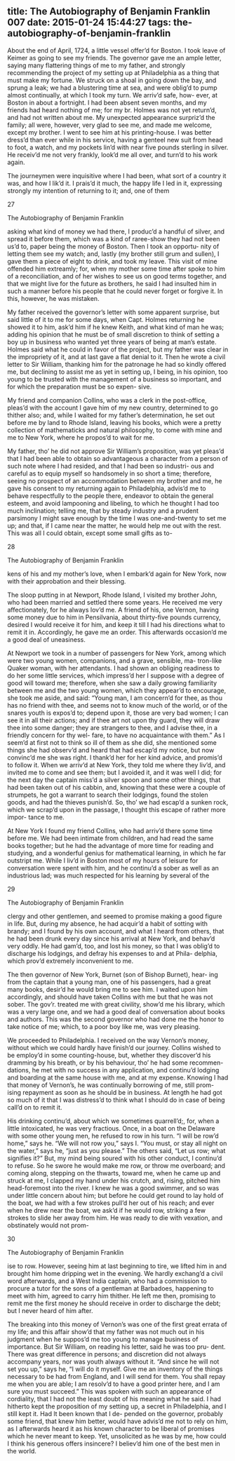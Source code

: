 title: The Autobiography of Benjamin Franklin 007
date: 2015-01-24 15:44:27
tags: the-autobiography-of-benjamin-franklin
---

About the end of April, 1724, a little vessel offer’d for Boston. I took leave of Keimer as going to see my friends. The governor gave me an ample letter, saying many flattering things of me to my father, and strongly recommending the project of my setting up at Philadelphia as a thing that must make my fortune. We struck on a shoal in going down the bay, and sprung a leak; we had a blustering time at sea, and were oblig’d to pump almost continually, at which I took my turn. We arriv’d safe, how- ever, at Boston in about a fortnight. I had been absent seven months, and my friends had heard nothing of me; for my br. Holmes was not yet return’d, and had not written about me. My unexpected appearance surpriz’d the family; all were, however, very glad to see me, and made me welcome, except my brother. I went to see him at his printing-house. I was better dress’d than ever while in his service, having a genteel new suit from head to foot, a watch, and my pockets lin’d with near five pounds sterling in silver. He receiv’d me not very frankly, look’d me all over, and turn’d to his work again.

The journeymen were inquisitive where I had been, what sort of a country it was, and how I lik’d it. I prais’d it much, the happy life I led in it, expressing strongly my intention of returning to it; and, one of them

27

The Autobiography of Benjamin Franklin

asking what kind of money we had there, I produc’d a handful of silver, and spread it before them, which was a kind of raree-show they had not been us’d to, paper being the money of Boston. Then I took an opportu- nity of letting them see my watch; and, lastly (my brother still grum and sullen), I gave them a piece of eight to drink, and took my leave. This visit of mine offended him extreamly; for, when my mother some time after spoke to him of a reconciliation, and of her wishes to see us on good terms together, and that we might live for the future as brothers, he said I had insulted him in such a manner before his people that he could never forget or forgive it. In this, however, he was mistaken.

My father received the governor’s letter with some apparent surprise, but said little of it to me for some days, when Capt. Holmes returning he showed it to him, ask’d him if he knew Keith, and what kind of man he was; adding his opinion that he must be of small discretion to think of setting a boy up in business who wanted yet three years of being at man’s estate. Holmes said what he could in favor of the project, but my father was clear in the impropriety of it, and at last gave a flat denial to it. Then he wrote a civil letter to Sir William, thanking him for the patronage he had so kindly offered me, but declining to assist me as yet in setting up, I being, in his opinion, too young to be trusted with the management of a business so important, and for which the preparation must be so expen- sive.

My friend and companion Collins, who was a clerk in the post-office, pleas’d with the account I gave him of my new country, determined to go thither also; and, while I waited for my father’s determination, he set out before me by land to Rhode Island, leaving his books, which were a pretty collection of mathematicks and natural philosophy, to come with mine and me to New York, where he propos’d to wait for me.

My father, tho’ he did not approve Sir William’s proposition, was yet pleas’d that I had been able to obtain so advantageous a character from a person of such note where I had resided, and that I had been so industri- ous and careful as to equip myself so handsomely in so short a time; therefore, seeing no prospect of an accommodation between my brother and me, he gave his consent to my returning again to Philadelphia, advis’d me to behave respectfully to the people there, endeavor to obtain the general esteem, and avoid lampooning and libeling, to which he thought I had too much inclination; telling me, that by steady industry and a prudent parsimony I might save enough by the time I was one-and-twenty to set me up; and that, if I came near the matter, he would help me out with the rest. This was all I could obtain, except some small gifts as to-

28

The Autobiography of Benjamin Franklin

kens of his and my mother’s love, when I embark’d again for New York, now with their approbation and their blessing.

The sloop putting in at Newport, Rhode Island, I visited my brother John, who had been married and settled there some years. He received me very affectionately, for he always lov’d me. A friend of his, one Vernon, having some money due to him in Pensilvania, about thirty-five pounds currency, desired I would receive it for him, and keep it till I had his directions what to remit it in. Accordingly, he gave me an order. This afterwards occasion’d me a good deal of uneasiness.

At Newport we took in a number of passengers for New York, among which were two young women, companions, and a grave, sensible, ma- tron-like Quaker woman, with her attendants. I had shown an obliging readiness to do her some little services, which impress’d her I suppose with a degree of good will toward me; therefore, when she saw a daily growing familiarity between me and the two young women, which they appear’d to encourage, she took me aside, and said: “Young man, I am concern’d for thee, as thou has no friend with thee, and seems not to know much of the world, or of the snares youth is expos’d to; depend upon it, those are very bad women; I can see it in all their actions; and if thee art not upon thy guard, they will draw thee into some danger; they are strangers to thee, and I advise thee, in a friendly concern for thy wel- fare, to have no acquaintance with them.” As I seem’d at first not to think so ill of them as she did, she mentioned some things she had observ’d and heard that had escap’d my notice, but now convinc’d me she was right. I thank’d her for her kind advice, and promis’d to follow it. When we arriv’d at New York, they told me where they liv’d, and invited me to come and see them; but I avoided it, and it was well I did; for the next day the captain miss’d a silver spoon and some other things, that had been taken out of his cabbin, and, knowing that these were a couple of strumpets, he got a warrant to search their lodgings, found the stolen goods, and had the thieves punish’d. So, tho’ we had escap’d a sunken rock, which we scrap’d upon in the passage, I thought this escape of rather more impor- tance to me.

At New York I found my friend Collins, who had arriv’d there some time before me. We had been intimate from children, and had read the same books together; but he had the advantage of more time for reading and studying, and a wonderful genius for mathematical learning, in which he far outstript me. While I liv’d in Boston most of my hours of leisure for conversation were spent with him, and he continu’d a sober as well as an industrious lad; was much respected for his learning by several of the

29

The Autobiography of Benjamin Franklin

clergy and other gentlemen, and seemed to promise making a good figure in life. But, during my absence, he had acquir’d a habit of sotting with brandy; and I found by his own account, and what I heard from others, that he had been drunk every day since his arrival at New York, and behav’d very oddly. He had gam’d, too, and lost his money, so that I was oblig’d to discharge his lodgings, and defray his expenses to and at Phila- delphia, which prov’d extremely inconvenient to me.

The then governor of New York, Burnet (son of Bishop Burnet), hear- ing from the captain that a young man, one of his passengers, had a great many books, desir’d he would bring me to see him. I waited upon him accordingly, and should have taken Collins with me but that he was not sober. The gov’r. treated me with great civility, show’d me his library, which was a very large one, and we had a good deal of conversation about books and authors. This was the second governor who had done me the honor to take notice of me; which, to a poor boy like me, was very pleasing.

We proceeded to Philadelphia. I received on the way Vernon’s money, without which we could hardly have finish’d our journey. Collins wished to be employ’d in some counting-house, but, whether they discover’d his dramming by his breath, or by his behaviour, tho’ he had some recommen- dations, he met with no success in any application, and continu’d lodging and boarding at the same house with me, and at my expense. Knowing I had that money of Vernon’s, he was continually borrowing of me, still prom- ising repayment as soon as he should be in business. At length he had got so much of it that I was distress’d to think what I should do in case of being call’d on to remit it.

His drinking continu’d, about which we sometimes quarrell’d;, for, when a little intoxicated, he was very fractious. Once, in a boat on the Delaware with some other young men, he refused to row in his turn. “I will be row’d home,” says he. “We will not row you,” says I. “You must, or stay all night on the water,” says he, “just as you please.” The others said, “Let us row; what signifies it?” But, my mind being soured with his other conduct, I continu’d to refuse. So he swore he would make me row, or throw me overboard; and coming along, stepping on the thwarts, toward me, when he came up and struck at me, I clapped my hand under his crutch, and, rising, pitched him head-foremost into the river. I knew he was a good swimmer, and so was under little concern about him; but before he could get round to lay hold of the boat, we had with a few strokes pull’d her out of his reach; and ever when he drew near the boat, we ask’d if he would row, striking a few strokes to slide her away from him. He was ready to die with vexation, and obstinately would not prom-

30

The Autobiography of Benjamin Franklin

ise to row. However, seeing him at last beginning to tire, we lifted him in and brought him home dripping wet in the evening. We hardly exchang’d a civil word afterwards, and a West India captain, who had a commission to procure a tutor for the sons of a gentleman at Barbadoes, happening to meet with him, agreed to carry him thither. He left me then, promising to remit me the first money he should receive in order to discharge the debt; but I never heard of him after.

The breaking into this money of Vernon’s was one of the first great errata of my life; and this affair show’d that my father was not much out in his judgment when he suppos’d me too young to manage business of importance. But Sir William, on reading his letter, said he was too pru- dent. There was great difference in persons; and discretion did not always accompany years, nor was youth always without it. “And since he will not set you up,” says he, “I will do it myself. Give me an inventory of the things necessary to be had from England, and I will send for them. You shall repay me when you are able; I am resolv’d to have a good printer here, and I am sure you must succeed.” This was spoken with such an appearance of cordiality, that I had not the least doubt of his meaning what he said. I had hitherto kept the proposition of my setting up, a secret in Philadelphia, and I still kept it. Had lt been known that I de- pended on the governor, probably some friend, that knew him better, would have advis’d me not to rely on him, as I afterwards heard it as his known character to be liberal of promises which he never meant to keep. Yet, unsolicited as he was by me, how could I think his generous offers insincere? I believ’d him one of the best men in the world.

